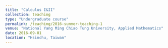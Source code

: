 ```yaml
---
title: "Calculus I&II"
collection: teaching
type: "Undergraduate course"
permalink: /teaching/2016-summer-teaching-1
venue: "National Yang Ming Chiao Tung University, Applied Mathematics"
date: 2016-09-01
location: "Hsinchu, Taiwan"
---
```

<!-- 
This is a description of a teaching experience. You can use markdown like any other post.

Heading 1
======

Heading 2
======

Heading 3
====== -->
